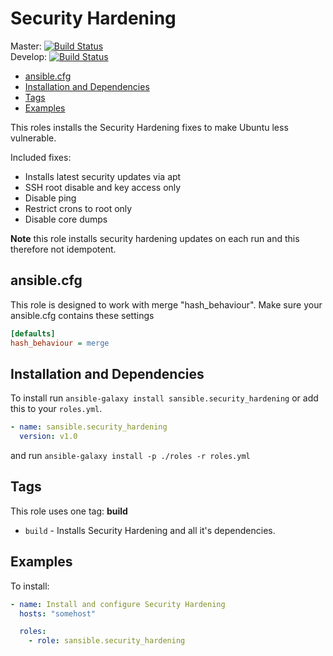 # Security Hardening

Master: [![Build Status](https://travis-ci.org/sansible/security_hardening.svg?branch=master)](https://travis-ci.org/sansible/security_hardening)  
Develop: [![Build Status](https://travis-ci.org/sansible/security_hardening.svg?branch=develop)](https://travis-ci.org/sansible/security_hardening)

* [ansible.cfg](#ansible-cfg)
* [Installation and Dependencies](#installation-and-dependencies)
* [Tags](#tags)
* [Examples](#examples)

This roles installs the Security Hardening fixes to make Ubuntu less vulnerable.

Included fixes:

* Installs latest security updates via apt
* SSH root disable and key access only
* Disable ping
* Restrict crons to root only
* Disable core dumps

**Note** this role installs security hardening updates on each run and this therefore 
not idempotent.




## ansible.cfg

This role is designed to work with merge "hash_behaviour". Make sure your
ansible.cfg contains these settings

```INI
[defaults]
hash_behaviour = merge
```




## Installation and Dependencies

To install run `ansible-galaxy install sansible.security_hardening` or add this to your
`roles.yml`.

```YAML
- name: sansible.security_hardening
  version: v1.0
```

and run `ansible-galaxy install -p ./roles -r roles.yml`




## Tags

This role uses one tag: **build** 

* `build` - Installs Security Hardening and all it's dependencies.




## Examples

To install:

```YAML
- name: Install and configure Security Hardening
  hosts: "somehost"

  roles:
    - role: sansible.security_hardening
```
